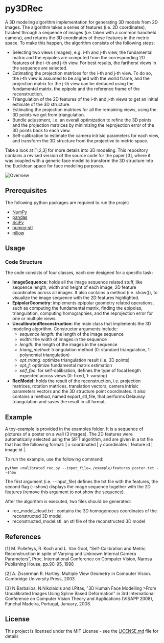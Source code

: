 # py3DRec
A 3D modeling algorithm implementation for generating 3D models from 2D images. The algorithm takes a series of features (i.e. 2D coordinates), tracked through a sequence of images (i.e. taken with a common handheld camera), and returns the 3D coordinates of these features in the metric space. To make this happen, the algorithm consists of the following steps: 
* Selecting two views (images), e.g. i-th and j-th view, the fundamental matrix and the epipoles are computed from the corresponding 2D features of the i-th and j-th view. For best results, the fartherst views in the sequence are selected.
* Estimating the projection matrices for the i-th and j-th view. To do so, the i-th view is assumed to be aligned with the world frame, and the projection matrix for the j-th view can be deduced using the fundamental matrix, the epipole and the reference frame of the reconstruction.
* Triangulation of the 2D features of the i-th and j-th views to get an initial estimate of the 3D structure. 
* Estimating the projection matrices for all the remaining views, using the 3D points we got from triangulation.
* Bundle adjustment, i.e. an overall optimization to refine the 3D points and the projection matrices by minimizing the reprojection error of the 3D points back to each view. 
* Self-calibration to estimate the camera intrisic parameters for each view, and transform the 3D structure from the projective to metric space. 

Take a look at [1,2,3] for more details into 3D modeling. This repository contains a revised version of the source code for the paper [3], where it was coupled with a generic face model to transform the 3D structure into the Euclidean space for face modeling purposes.

![Overview](imgs/demo.png)

## Prerequisites 
The following python packages are required to run the projet: 
* [NumPy](http://www.numpy.org)
* [pandas](http://pandas.pydata.org) 
* [SciPy](https://www.scipy.org) 
* [numpy-stl](https://pypi.python.org/pypi/numpy-stl)
* [pillow](https://pillow.readthedocs.io/en/4.3.x/)


## Usage 
### Code Structure 

The code consists of four classes, each one designed for a specific task: 
* __ImageSequence:__ holds all the image sequence related stuff, like sequence length, width and height of each image, 2D feature coordinates across all images. It also contains a method (i.e. show()), to visualize the image sequence with the 2D features highlighted. 
* __EpipolarGeometry:__ implements epipolar geometry related operations, such as computing the fundamental matrix, finding the epipoles, triangulation, computing homographies, and the reprojection error for one or multiple views.
* __UncalibratedReconstruction:__ the main class that implements the 3D modeling algorithm. Constructor arguments include: 
  * _sequence length:_ the length of the image sequence
  * _width:_ the width of images in the sequence
  * _length:_ the length of the images in the sequence
  * _triang_method:_ triangulation method (0: standard triangulation, 1: polynomial triangulation)
  * _opt_triang:_ optimize triangulation result (i.e. 3D points)
  * _opt_f:_ optimize fundamental matrix estimation
  * _self_foc:_ for self-calibration, defines the type of focal length expected across views (0: fixed, 1: varying)
* __RecModel:__ holds the result of the reconstruction, i.e. projection matrices, rotation matrices, translation vectors, camera intrisic parameters vectors and the 3D structure point coordinates. It also contains a method, named export_stl_file, that performs Delaunay triangulation and saves the result in stl format. 

## Example
A toy-example is provided in the examples folder. It is a sequence of pictures of a poster on a wall (3 images). The 2D features were automatically selected using the SIFT algorithm, and are given in a txt file that has the following format: 
| x coordinated | y coordinates | feature id  | image id |.

To run the example, use the following command: 
```
python unalibrated_rec.py --input_file=./example/features_poster.txt --show
```
The first argument (i.e. --input_file) defines the txt file with the features, the second flag (--show) displays the image sequence together with the 2D features (remove this argument to not show the sequence). 

After the algorithm is executed, two files should be generated: 
* rec_model_cloud.txt : contains the 3D homogeneous coordinates of the reconstructed 3D model.
* reconstructed_model.stl: an stl file of the reconstructed 3D model


## References
[1]   M. Pollefeys, R. Koch and L. Van Gool, “Self-Calibration and Metric Reconstruction in spite of Varying and Unknown Internal Camera Parameters”, Proc. International Conference on Computer Vision, Narosa Publishing House, pp.90-95, 1998

[2]   A. Zisserman R. Hartley. Multiple View Geometry in Computer Vision. Cambridge University Press, 2003.

[3]   N.Barbalios, N.Nikolaidis and I.Pitas, "3D Human Face Modelling >From Uncalibrated Images Using Spline Based Deformation" in 3rd International Conference on Computer Vision Theory and Applications (VISAPP 2008), Funchal Madeira, Portugal, January, 2008.


## License

This project is licensed under the MIT License - see the [LICENSE.md](LICENSE.md) file for details

